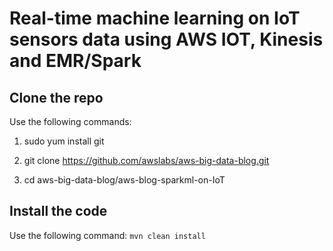 # Real-time machine learning on IoT sensors data using AWS IOT, Kinesis and EMR/Spark


## Clone the repo
Use the following commands:

1) sudo yum install git

2) git clone https://github.com/awslabs/aws-big-data-blog.git

3) cd aws-big-data-blog/aws-blog-sparkml-on-IoT


## Install the code
Use the following command:
```mvn clean install```








